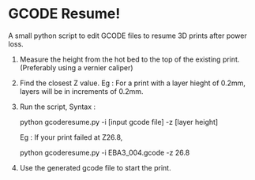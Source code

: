 # GCODE Resume!
A small python script to edit GCODE files to resume 3D prints after power loss.

1. Measure the height from the hot bed to the top of the existing print. (Preferably using a vernier caliper)
2. Find the closest Z value. Eg : For a print with a layer hieght of 0.2mm, layers will be in increments of 0.2mm.
3. Run the script,
    Syntax : 
    
    python gcoderesume.py -i [input gcode file] -z [layer height]

    Eg : If your print failed at Z26.8,
    
    python gcoderesume.py -i EBA3_004.gcode -z 26.8
    
4. Use the generated gcode file to start the print.
